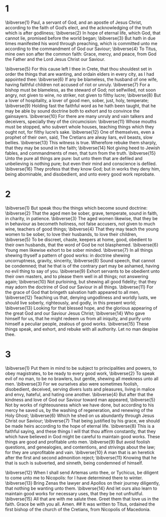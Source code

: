 # 1 
\bibverse{1} Paul, a servant of God, and an apostle of Jesus Christ, according to the faith of God’s elect, and the acknowledging of the truth which is after godliness; \bibverse{2} In hope of eternal life, which God, that cannot lie, promised before the world began; \bibverse{3} But hath in due times manifested his word through preaching, which is committed unto me according to the commandment of God our Saviour; \bibverse{4} To Titus, mine own son after the common faith: Grace, mercy, and peace, from God the Father and the Lord Jesus Christ our Saviour. 

\bibverse{5} For this cause left I thee in Crete, that thou shouldest set in order the things that are wanting, and ordain elders in every city, as I had appointed thee: \bibverse{6} If any be blameless, the husband of one wife, having faithful children not accused of riot or unruly. \bibverse{7} For a bishop must be blameless, as the steward of God; not selfwilled, not soon angry, not given to wine, no striker, not given to filthy lucre; \bibverse{8} But a lover of hospitality, a lover of good men, sober, just, holy, temperate; \bibverse{9} Holding fast the faithful word as he hath been taught, that he may be able by sound doctrine both to exhort and to convince the gainsayers. \bibverse{10} For there are many unruly and vain talkers and deceivers, specially they of the circumcision: \bibverse{11} Whose mouths must be stopped, who subvert whole houses, teaching things which they ought not, for filthy lucre’s sake. \bibverse{12} One of themselves, even a prophet of their own, said, The Cretians are alway liars, evil beasts, slow bellies. \bibverse{13} This witness is true. Wherefore rebuke them sharply, that they may be sound in the faith; \bibverse{14} Not giving heed to Jewish fables, and commandments of men, that turn from the truth. \bibverse{15} Unto the pure all things are pure: but unto them that are defiled and unbelieving is nothing pure; but even their mind and conscience is defiled. \bibverse{16} They profess that they know God; but in works they deny him, being abominable, and disobedient, and unto every good work reprobate. 

# 2 
\bibverse{1} But speak thou the things which become sound doctrine: \bibverse{2} That the aged men be sober, grave, temperate, sound in faith, in charity, in patience. \bibverse{3} The aged women likewise, that they be in behaviour as becometh holiness, not false accusers, not given to much wine, teachers of good things; \bibverse{4} That they may teach the young women to be sober, to love their husbands, to love their children, \bibverse{5} To be discreet, chaste, keepers at home, good, obedient to their own husbands, that the word of God be not blasphemed. \bibverse{6} Young men likewise exhort to be sober minded. \bibverse{7} In all things shewing thyself a pattern of good works: in doctrine shewing uncorruptness, gravity, sincerity, \bibverse{8} Sound speech, that cannot be condemned; that he that is of the contrary part may be ashamed, having no evil thing to say of you. \bibverse{9} Exhort servants to be obedient unto their own masters, and to please them well in all things; not answering again; \bibverse{10} Not purloining, but shewing all good fidelity; that they may adorn the doctrine of God our Saviour in all things. \bibverse{11} For the grace of God that bringeth salvation hath appeared to all men, \bibverse{12} Teaching us that, denying ungodliness and worldly lusts, we should live soberly, righteously, and godly, in this present world; \bibverse{13} Looking for that blessed hope, and the glorious appearing of the great God and our Saviour Jesus Christ; \bibverse{14} Who gave himself for us, that he might redeem us from all iniquity, and purify unto himself a peculiar people, zealous of good works. \bibverse{15} These things speak, and exhort, and rebuke with all authority. Let no man despise thee. 

# 3 
\bibverse{1} Put them in mind to be subject to principalities and powers, to obey magistrates, to be ready to every good work, \bibverse{2} To speak evil of no man, to be no brawlers, but gentle, shewing all meekness unto all men. \bibverse{3} For we ourselves also were sometimes foolish, disobedient, deceived, serving divers lusts and pleasures, living in malice and envy, hateful, and hating one another. \bibverse{4} But after that the kindness and love of God our Saviour toward man appeared, \bibverse{5} Not by works of righteousness which we have done, but according to his mercy he saved us, by the washing of regeneration, and renewing of the Holy Ghost; \bibverse{6} Which he shed on us abundantly through Jesus Christ our Saviour; \bibverse{7} That being justified by his grace, we should be made heirs according to the hope of eternal life. \bibverse{8} This is a faithful saying, and these things I will that thou affirm constantly, that they which have believed in God might be careful to maintain good works. These things are good and profitable unto men. \bibverse{9} But avoid foolish questions, and genealogies, and contentions, and strivings about the law; for they are unprofitable and vain. \bibverse{10} A man that is an heretick after the first and second admonition reject; \bibverse{11} Knowing that he that is such is subverted, and sinneth, being condemned of himself. 

\bibverse{12} When I shall send Artemas unto thee, or Tychicus, be diligent to come unto me to Nicopolis: for I have determined there to winter. \bibverse{13} Bring Zenas the lawyer and Apollos on their journey diligently, that nothing be wanting unto them. \bibverse{14} And let ours also learn to maintain good works for necessary uses, that they be not unfruitful. \bibverse{15} All that are with me salute thee. Greet them that love us in the faith. Grace be with you all. Amen. ## It was written to Titus, ordained the first bishop of the church of the Cretians, from Nicopolis of Macedonia.
